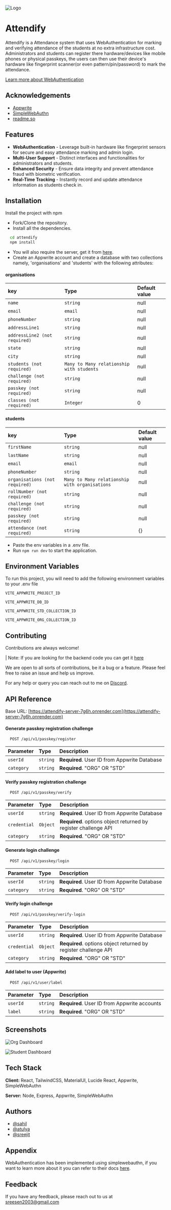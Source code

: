 
![Logo](https://res.cloudinary.com/dagn8yyfi/image/upload/v1729787673/attendifyapplogo_pwluig.png)


# Attendify

Attendify is a Attendance system that uses WebAuthentication for marking and verifying attendance of the students at no extra infrastructure cost. Administrators and students can register there hardware/devices like mobile phones or physical passkeys, the users can then use their device's hardware like fingerprint scanner(or even pattern/pin/password) to mark the attendance.

[Learn more about WebAuthentication](https://developer.mozilla.org/en-US/docs/Web/API/Web_Authentication_API)


## Acknowledgements

 - [Appwrite](https://appwrite.io)
 - [SimpleWebAuthn](https://simplewebauthn.dev/)
 - [readme.so](https://readme.so)


## Features

- **WebAuthentication** - Leverage built-in hardware like fingerprint sensors for secure and easy attendance marking and admin login.
- **Multi-User Support** - Distinct interfaces and functionalities for administrators and students.
- **Enhanced Security** - Ensure data integrity and prevent attendance fraud with biometric verification.
- **Real-Time Tracking** - Instantly record and update attendance information as students check in.


## Installation

Install the project with npm

- Fork/Clone the repository.
- Install all the dependencies.
```bash
  cd attendify
  npm install
```
- You will also require the server, get it from [here](https://github.com/Sreejit-Sengupto/attendify-server).
- Create an Appwrite account and create a database with two collections namely, 'organisations' and 'students' with the following attributes:
 
 #### organisations
| key | Type     | Default value                |
| :-------- | :------- | :------------------------- |
| `name` | `string` | null |
| `email` | `email` | null |
| `phoneNumber` | `string` | null |
| `addressLine1` | `string` | null |
| `addressLine2 (not required)` | `string` | null |
| `state` | `string` | null |
| `city` | `string` | null |
| `students (not required)` | `Many to Many relationship with students` | null |
| `challenge (not required)` | `string` | null |
| `passkey (not required)` | `string` | null |
| `classes (not required)` | `Integer` | 0 |

 #### students
| key | Type     | Default value                |
| :-------- | :------- | :------------------------- |
| `firstName` | `string` | null |
| `lastName` | `string` | null |
| `email` | `email` | null |
| `phoneNumber` | `string` | null |
| `organisations (not required)` | `Many to Many relationship with organisations` | null |
| `rollNumber (not required)` | `string` | null |
| `challenge (not required)` | `string` | null |
| `passkey (not required)` | `string` | null |
| `attendance (not required)` | `string` | {} |

- Paste the env variables in a .env file.
- Run `npm run dev` to start the application.

## Environment Variables

To run this project, you will need to add the following environment variables to your .env file

`VITE_APPWRITE_PROJECT_ID`

`VITE_APPWRITE_DB_ID`

`VITE_APPWRITE_STD_COLLECTION_ID`

`VITE_APPWRITE_ORG_COLLECTION_ID`
## Contributing

Contributions are always welcome!

| Note: If you are looking for the backend code you can get it [here](https://github.com/Sreejit-Sengupto/attendify-server)

We are open to all sorts of contributions, be it a bug or a feature. Please feel free to raise an issue and help us improve.

For any help or query you can reach out to me on [Discord](https://discord.gg/39bY6vwg).


## API Reference

Base URL: [https://attendify-server-7g6h.onrender.com](https://attendify-server-7g6h.onrender.com)

#### Generate passkey registration challenge

```http
  POST /api/v1/passkey/register
```

| Parameter | Type     | Description                |
| :-------- | :------- | :------------------------- |
| `userId` | `string` | **Required**. User ID from Appwrite Database |
| `category` | `string` | **Required**. "ORG" OR "STD" |

#### Verify passkey registration challenge

```http
  POST /api/v1/passkey/verify
```

| Parameter | Type     | Description                       |
| :-------- | :------- | :-------------------------------- |
| `userId`      | `string` | **Required**. User ID from Appwrite Database |
| `credential`      | `Object` | **Required**. options object returned by register challenge API |
| `category` | `string` | **Required**. "ORG" OR "STD" |

#### Generate login challenge

```http
  POST /api/v1/passkey/login
```

| Parameter | Type     | Description                       |
| :-------- | :------- | :-------------------------------- |
| `userId` | `string` | **Required**. User ID from Appwrite Database |
| `category` | `string` | **Required**. "ORG" OR "STD" |

#### Verify login challenge

```http
  POST /api/v1/passkey/verify-login
```

| Parameter | Type     | Description                       |
| :-------- | :------- | :-------------------------------- |
| `userId`      | `string` | **Required**. User ID from Appwrite Database |
| `credential`      | `Object` | **Required**. options object returned by register challenge API |
| `category` | `string` | **Required**. "ORG" OR "STD" |

#### Add label to user (Appwrite)

```http
  POST /api/v1/user/label
```

| Parameter | Type     | Description                       |
| :-------- | :------- | :-------------------------------- |
| `userId`      | `string` | **Required**. User ID from Appwrite accounts |
| `label` | `string` | **Required**. "ORG" OR "STD" |


## Screenshots

![Org Dashboard](https://github.com/user-attachments/assets/b1449ec3-9050-4152-bbd8-b46856b4f386)

![Student Dashboard](https://github.com/user-attachments/assets/490544d0-8a2b-47c3-bf41-e329fe76667c)

## Tech Stack

**Client:** React, TailwindCSS, MaterialUI, Lucide React, Appwrite, SimpleWebAuthn

**Server:** Node, Express, Appwrite, SimpleWebAuthn


## Authors

- [@sahil](https://github.com/capsule11)
- [@atulya](https://github.com/atulya-srivastava)
- [@sreejit](https://github.com/Sreejit-Sengupto)


## Appendix

WebAuthentication has been implemented using simplewebauthn, if you want to learn more about it you can refer to their docs [here](https://simplewebauthn.dev/docs/).


## Feedback

If you have any feedback, please reach out to us at sreesen2003@gmail.com

